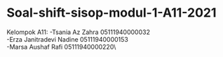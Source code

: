 # Soal-shift-sisop-modul-1-A11-2021

Kelompok A11:
-Tsania Az Zahra	        05111940000032\
-Erza Janitradevi Nadine	05111940000153\
-Marsa Aushaf Rafi	      05111940000220\
